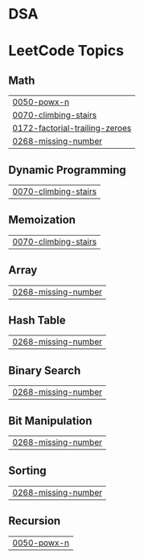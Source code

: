 # DSA
<!---LeetCode Topics Start-->
# LeetCode Topics
## Math
|  |
| ------- |
| [0050-powx-n](https://github.com/aiueshkumar510/DSA/tree/master/0050-powx-n) |
| [0070-climbing-stairs](https://github.com/aiueshkumar510/DSA/tree/master/0070-climbing-stairs) |
| [0172-factorial-trailing-zeroes](https://github.com/aiueshkumar510/DSA/tree/master/0172-factorial-trailing-zeroes) |
| [0268-missing-number](https://github.com/aiueshkumar510/DSA/tree/master/0268-missing-number) |
## Dynamic Programming
|  |
| ------- |
| [0070-climbing-stairs](https://github.com/aiueshkumar510/DSA/tree/master/0070-climbing-stairs) |
## Memoization
|  |
| ------- |
| [0070-climbing-stairs](https://github.com/aiueshkumar510/DSA/tree/master/0070-climbing-stairs) |
## Array
|  |
| ------- |
| [0268-missing-number](https://github.com/aiueshkumar510/DSA/tree/master/0268-missing-number) |
## Hash Table
|  |
| ------- |
| [0268-missing-number](https://github.com/aiueshkumar510/DSA/tree/master/0268-missing-number) |
## Binary Search
|  |
| ------- |
| [0268-missing-number](https://github.com/aiueshkumar510/DSA/tree/master/0268-missing-number) |
## Bit Manipulation
|  |
| ------- |
| [0268-missing-number](https://github.com/aiueshkumar510/DSA/tree/master/0268-missing-number) |
## Sorting
|  |
| ------- |
| [0268-missing-number](https://github.com/aiueshkumar510/DSA/tree/master/0268-missing-number) |
## Recursion
|  |
| ------- |
| [0050-powx-n](https://github.com/aiueshkumar510/DSA/tree/master/0050-powx-n) |
<!---LeetCode Topics End-->